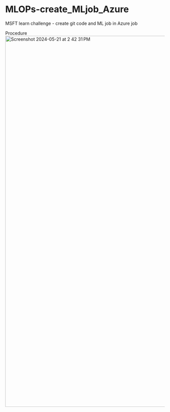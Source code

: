 # MLOPs-create_MLjob_Azure
MSFT learn challenge - create git code and ML job in Azure job

Procedure
<img width="1173" alt="Screenshot 2024-05-21 at 2 42 31 PM" src="https://github.com/ShawnLiu119/MLOPs-create_MLjob_Azure/assets/43327902/c258bcf2-6c21-4c1b-b7c6-4ca355620068">
